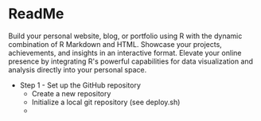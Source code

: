 # ReadMe
Build your personal website, blog, or portfolio using R with the dynamic combination of R Markdown and HTML. Showcase your projects, achievements, and insights in an interactive format. Elevate your online presence by integrating R's powerful capabilities for data visualization and analysis directly into your personal space.

* Step 1 - Set up the GitHub repository
    * Create a new repository
    * Initialize a local git repository (see deploy.sh)
    * 
